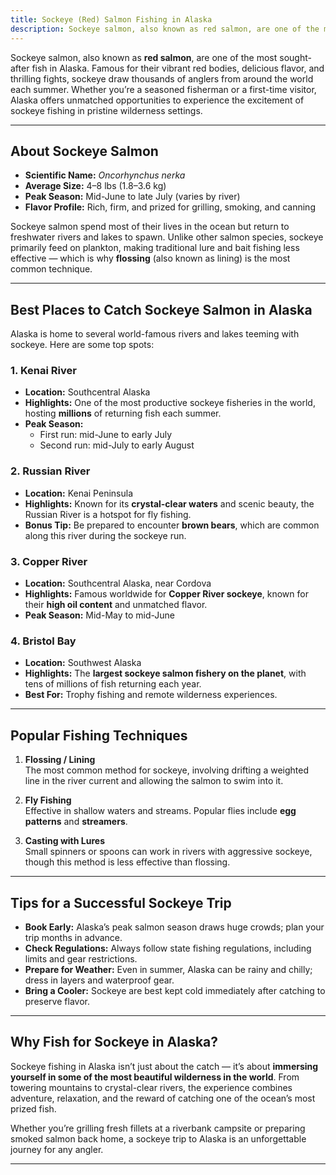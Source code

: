 ```yaml
---
title: Sockeye (Red) Salmon Fishing in Alaska
description: Sockeye salmon, also known as red salmon, are one of the most sought-after fish in Alaska. Famous for their vibrant red bodies, delicious flavor, and thrilling fights, sockeye draw thousands of anglers from around the world each summer.
---
```


Sockeye salmon, also known as **red salmon**, are one of the most sought-after fish in Alaska. Famous for their vibrant red bodies, delicious flavor, and thrilling fights, sockeye draw thousands of anglers from around the world each summer. Whether you’re a seasoned fisherman or a first-time visitor, Alaska offers unmatched opportunities to experience the excitement of sockeye fishing in pristine wilderness settings.

---

## About Sockeye Salmon

- **Scientific Name:** *Oncorhynchus nerka*  
- **Average Size:** 4–8 lbs (1.8–3.6 kg)  
- **Peak Season:** Mid-June to late July (varies by river)  
- **Flavor Profile:** Rich, firm, and prized for grilling, smoking, and canning  

Sockeye salmon spend most of their lives in the ocean but return to freshwater rivers and lakes to spawn. Unlike other salmon species, sockeye primarily feed on plankton, making traditional lure and bait fishing less effective — which is why **flossing** (also known as lining) is the most common technique.

---

## Best Places to Catch Sockeye Salmon in Alaska

Alaska is home to several world-famous rivers and lakes teeming with sockeye. Here are some top spots:

### 1. Kenai River
- **Location:** Southcentral Alaska  
- **Highlights:** One of the most productive sockeye fisheries in the world, hosting **millions** of returning fish each summer.  
- **Peak Season:**  
  - First run: mid-June to early July  
  - Second run: mid-July to early August  

### 2. Russian River
- **Location:** Kenai Peninsula  
- **Highlights:** Known for its **crystal-clear waters** and scenic beauty, the Russian River is a hotspot for fly fishing.  
- **Bonus Tip:** Be prepared to encounter **brown bears**, which are common along this river during the sockeye run.

### 3. Copper River
- **Location:** Southcentral Alaska, near Cordova  
- **Highlights:** Famous worldwide for **Copper River sockeye**, known for their **high oil content** and unmatched flavor.  
- **Peak Season:** Mid-May to mid-June  

### 4. Bristol Bay
- **Location:** Southwest Alaska  
- **Highlights:** The **largest sockeye salmon fishery on the planet**, with tens of millions of fish returning each year.  
- **Best For:** Trophy fishing and remote wilderness experiences.

---

## Popular Fishing Techniques

1. **Flossing / Lining**  
   The most common method for sockeye, involving drifting a weighted line in the river current and allowing the salmon to swim into it.  

2. **Fly Fishing**  
   Effective in shallow waters and streams. Popular flies include **egg patterns** and **streamers**.  

3. **Casting with Lures**  
   Small spinners or spoons can work in rivers with aggressive sockeye, though this method is less effective than flossing.  

---

## Tips for a Successful Sockeye Trip

- **Book Early:** Alaska’s peak salmon season draws huge crowds; plan your trip months in advance.  
- **Check Regulations:** Always follow state fishing regulations, including limits and gear restrictions.  
- **Prepare for Weather:** Even in summer, Alaska can be rainy and chilly; dress in layers and waterproof gear.  
- **Bring a Cooler:** Sockeye are best kept cold immediately after catching to preserve flavor.  

---

## Why Fish for Sockeye in Alaska?

Sockeye fishing in Alaska isn’t just about the catch — it’s about **immersing yourself in some of the most beautiful wilderness in the world**. From towering mountains to crystal-clear rivers, the experience combines adventure, relaxation, and the reward of catching one of the ocean’s most prized fish.  

Whether you’re grilling fresh fillets at a riverbank campsite or preparing smoked salmon back home, a sockeye trip to Alaska is an unforgettable journey for any angler.

---
